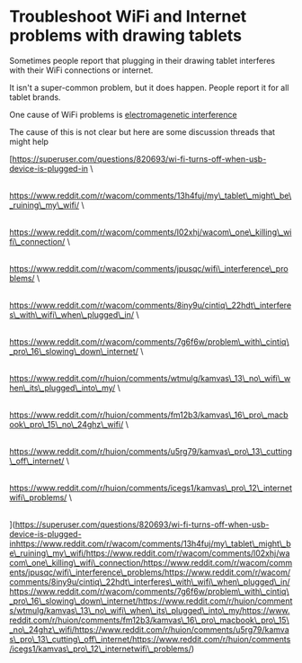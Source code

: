 # Troubleshoot WiFi and Internet problems with drawing tablets

Sometimes people report that plugging in their drawing tablet interferes with their WiFi connections or internet.

It isn't a super-common problem, but it does happen. People report it for all tablet brands.

One cause of WiFi problems is [electromagenetic interference](../guides/general/electromagnetic-interference.md)&#x20;



The cause of this is not clear but here are some discussion threads that might help

[https://superuser.com/questions/820693/wi-fi-turns-off-when-usb-device-is-plugged-in\
\
https://www.reddit.com/r/wacom/comments/13h4fuj/my\_tablet\_might\_be\_ruining\_my\_wifi/\
\
https://www.reddit.com/r/wacom/comments/l02xhj/wacom\_one\_killing\_wifi\_connection/\
\
https://www.reddit.com/r/wacom/comments/jpusqc/wifi\_interference\_problems/\
\
https://www.reddit.com/r/wacom/comments/8iny9u/cintiq\_22hdt\_interferes\_with\_wifi\_when\_plugged\_in/\
\
https://www.reddit.com/r/wacom/comments/7g6f6w/problem\_with\_cintiq\_pro\_16\_slowing\_down\_internet/\
\
https://www.reddit.com/r/huion/comments/wtmulg/kamvas\_13\_no\_wifi\_when\_its\_plugged\_into\_my/\
\
https://www.reddit.com/r/huion/comments/fm12b3/kamvas\_16\_pro\_macbook\_pro\_15\_no\_24ghz\_wifi/\
\
https://www.reddit.com/r/huion/comments/u5rg79/kamvas\_pro\_13\_cutting\_off\_internet/\
\
https://www.reddit.com/r/huion/comments/icegs1/kamvas\_pro\_12\_internetwifi\_problems/\
\
](https://superuser.com/questions/820693/wi-fi-turns-off-when-usb-device-is-plugged-inhttps://www.reddit.com/r/wacom/comments/13h4fuj/my\_tablet\_might\_be\_ruining\_my\_wifi/https://www.reddit.com/r/wacom/comments/l02xhj/wacom\_one\_killing\_wifi\_connection/https://www.reddit.com/r/wacom/comments/jpusqc/wifi\_interference\_problems/https://www.reddit.com/r/wacom/comments/8iny9u/cintiq\_22hdt\_interferes\_with\_wifi\_when\_plugged\_in/https://www.reddit.com/r/wacom/comments/7g6f6w/problem\_with\_cintiq\_pro\_16\_slowing\_down\_internet/https://www.reddit.com/r/huion/comments/wtmulg/kamvas\_13\_no\_wifi\_when\_its\_plugged\_into\_my/https://www.reddit.com/r/huion/comments/fm12b3/kamvas\_16\_pro\_macbook\_pro\_15\_no\_24ghz\_wifi/https://www.reddit.com/r/huion/comments/u5rg79/kamvas\_pro\_13\_cutting\_off\_internet/https://www.reddit.com/r/huion/comments/icegs1/kamvas\_pro\_12\_internetwifi\_problems/)
